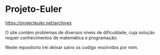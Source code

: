 # Projeto-Euler

https://projecteuler.net/archives

O site contém problemas de diversos níveis de dificuldade, cuja solução requer conhecimentos de matemática e programação.

Neste repositorio irei deixar salvo os codigo resolvidos por mim.
